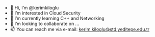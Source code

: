 - 👋 Hi, I’m @kerimkiloglu
- 👀 I’m interested in Cloud Security
- 🌱 I’m currently learning C++ and Networking
- 💞️ I’m looking to collaborate on ...
- 📫 You can reach me via e-mail: kerim.kiloglu@std.yeditepe.edu.tr

<!---
kerimkiloglu/kerimkiloglu is a ✨ special ✨ repository because its `README.md` (this file) appears on your GitHub profile.
You can click the Preview link to take a look at your changes.
--->
